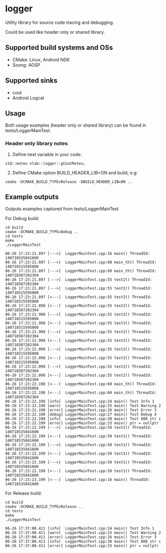 # logger
Utility library for source code tracing and debugging.

Could be used like header only or shared library.

## Supported build systems and OSs
- CMake: Linux, Android NDK
- Soong: AOSP

## Supported sinks
- cout
- Android Logcat

## Usage
Both usage examples (header only or shared library) can be found in tests/LoggerMainTest.

### Header only library notes
1. Define next variable in your code:
```
std::mutex nlab::logger::gCoutMutex;
```
2. Define CMake option BUILD_HEADER_LIB=ON and build, e.g:
```
cmake -DCMAKE_BUILD_TYPE=Release -DBUILD_HEADER_LIB=ON ..
```

## Example outputs
Outputs examples captured from tests/LoggerMainTest

For Debug build:
```
cd build
cmake -DCMAKE_BUILD_TYPE=Debug ..
cd tests
make
./LoggerMainTest
```
```
06-26 17:23:21.897 [--->]  LoggerMainTest.cpp:16 main() ThreadId: 140718535841600
06-26 17:23:21.897 [--->]  LoggerMainTest.cpp:60 main_th() ThreadId: 140718515595008
06-26 17:23:21.897 [--->]  LoggerMainTest.cpp:60 main_th() ThreadId: 140718507202304
06-26 17:23:21.897 [--->]  LoggerMainTest.cpp:55 test2() ThreadId: 140718507202304
06-26 17:23:21.897 [--->]  LoggerMainTest.cpp:55 test2() ThreadId: 140718515595008
06-26 17:23:21.897 [<---]  LoggerMainTest.cpp:55 test2() ThreadId: 140718515595008
06-26 17:23:21.898 [<---]  LoggerMainTest.cpp:55 test2() ThreadId: 140718507202304
06-26 17:23:21.998 [--->]  LoggerMainTest.cpp:55 test2() ThreadId: 140718515595008
06-26 17:23:21.998 [<---]  LoggerMainTest.cpp:55 test2() ThreadId: 140718515595008
06-26 17:23:21.998 [--->]  LoggerMainTest.cpp:55 test2() ThreadId: 140718507202304
06-26 17:23:21.998 [<---]  LoggerMainTest.cpp:55 test2() ThreadId: 140718507202304
06-26 17:23:22.098 [--->]  LoggerMainTest.cpp:55 test2() ThreadId: 140718515595008
06-26 17:23:22.098 [<---]  LoggerMainTest.cpp:55 test2() ThreadId: 140718515595008
06-26 17:23:22.098 [--->]  LoggerMainTest.cpp:55 test2() ThreadId: 140718507202304
06-26 17:23:22.098 [<---]  LoggerMainTest.cpp:55 test2() ThreadId: 140718507202304
06-26 17:23:22.198 [<---]  LoggerMainTest.cpp:60 main_th() ThreadId: 140718515595008
06-26 17:23:22.198 [<---]  LoggerMainTest.cpp:60 main_th() ThreadId: 140718507202304
06-26 17:23:22.198 [info]  LoggerMainTest.cpp:24 main() Test Info 1
06-26 17:23:22.198 [warn]  LoggerMainTest.cpp:25 main() Test Warning 2
06-26 17:23:22.198 [error] LoggerMainTest.cpp:26 main() Test Error 3
06-26 17:23:22.198 [debug] LoggerMainTest.cpp:27 main() Test Debug 4
06-26 17:23:22.198 [info]  LoggerMainTest.cpp:30 main() Test 888 str c
06-26 17:23:22.199 [error] LoggerMainTest.cpp:33 main() ptr = nullptr
06-26 17:23:22.199 [--->]  LoggerMainTest.cpp:50 test1() ThreadId: 140718535841600
06-26 17:23:22.199 [<---]  LoggerMainTest.cpp:50 test1() ThreadId: 140718535841600
06-26 17:23:22.199 [--->]  LoggerMainTest.cpp:50 test1() ThreadId: 140718535841600
06-26 17:23:22.199 [<---]  LoggerMainTest.cpp:50 test1() ThreadId: 140718535841600
06-26 17:23:22.199 [--->]  LoggerMainTest.cpp:50 test1() ThreadId: 140718535841600
06-26 17:23:22.199 [<---]  LoggerMainTest.cpp:50 test1() ThreadId: 140718535841600
06-26 17:23:23.199 [<---]  LoggerMainTest.cpp:16 main() ThreadId: 140718535841600
``` 
For Release build:
```
cd build
cmake -DCMAKE_BUILD_TYPE=Release ..
cd tests
make
./LoggerMainTest
```
```
06-26 17:37:00.411 [info]  LoggerMainTest.cpp:24 main() Test Info 1
06-26 17:37:00.411 [warn]  LoggerMainTest.cpp:25 main() Test Warning 2
06-26 17:37:00.411 [error] LoggerMainTest.cpp:26 main() Test Error 3
06-26 17:37:00.411 [info]  LoggerMainTest.cpp:30 main() Test 888 str c
06-26 17:37:00.411 [error] LoggerMainTest.cpp:33 main() ptr = nullptr
```
